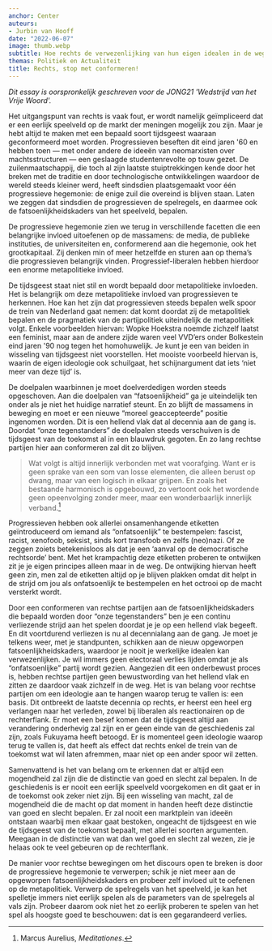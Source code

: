 ```yaml
---
anchor: Center
auteurs:
- Jurbin van Hooff
date: "2022-06-07"
image: thumb.webp
subtitle: Hoe rechts de verwezenlijking van hun eigen idealen in de weg zit
themas: Politiek en Actualiteit
title: Rechts, stop met conformeren!
---
```



_Dit essay is oorspronkelijk geschreven voor de JONG21 'Wedstrijd van het Vrije Woord'._

Het uitgangspunt van rechts is vaak fout, er wordt namelijk geïmpliceerd dat er een eerlijk speelveld op de markt der meningen mogelijk zou zijn. Maar je hebt altijd te maken met een bepaald soort tijdsgeest waaraan geconformeerd moet worden. Progressieven beseften dit eind jaren '60 en hebben toen — met onder andere de ideeën van neomarxisten over machtsstructuren — een geslaagde studentenrevolte op touw gezet. De zuilenmaatschappij, die toch al zijn laatste stuiptrekkingen kende door het breken met de traditie en door technologische ontwikkelingen waardoor de wereld steeds kleiner werd, heeft sindsdien plaatsgemaakt voor één progressieve hegemonie: de enige zuil die overeind is blijven staan. Laten we zeggen dat sindsdien de progressieven de spelregels, en daarmee ook de fatsoenlijkheidskaders van het speelveld, bepalen.

De progressieve hegemonie zien we terug in verschillende facetten die een belangrijke invloed uitoefenen op de massamens: de media, de publieke instituties, de universiteiten en, conformerend aan die hegemonie, ook het grootkapitaal. Zij denken min of meer hetzelfde en sturen aan op thema’s die progressieven belangrijk vinden. Progressief-liberalen hebben hierdoor een enorme metapolitieke invloed.

De tijdsgeest staat niet stil en wordt bepaald door metapolitieke invloeden. Het is belangrijk om deze metapolitieke invloed van progressieven te herkennen. Hoe kan het zijn dat progressieven steeds bepalen welk spoor de trein van Nederland gaat nemen: dat komt doordat zij de metapolitiek bepalen en de pragmatiek van de partijpolitiek uiteindelijk de metapolitiek volgt. Enkele voorbeelden hiervan: Wopke Hoekstra noemde zichzelf laatst een feminist, maar aan de andere zijde waren veel VVD’ers onder Bolkestein eind jaren '90 nog tegen het homohuwelijk. Je kunt je een van beiden in wisseling van tijdsgeest niet voorstellen. Het mooiste voorbeeld hiervan is, waarin de eigen ideologie ook schuilgaat, het schijnargument dat iets ‘niet meer van deze tijd’ is.

De doelpalen waarbinnen je moet doelverdedigen worden steeds opgeschoven. Aan die doelpalen van “fatsoenlijkheid” ga je uiteindelijk ten onder als je niet het huidige narratief steunt. En zo blijft de massamens in beweging en moet er een nieuwe “moreel geaccepteerde” positie ingenomen worden. Dit is een hellend vlak dat al decennia aan de gang is. Doordat “onze tegenstanders” de doelpalen steeds verschuiven is de tijdsgeest van de toekomst al in een blauwdruk gegoten. En zo lang rechtse partijen hier aan conformeren zal dit zo blijven.

>Wat volgt is altijd innerlijk verbonden met wat voorafging. Want er is geen sprake van een som van losse elementen, die alleen berust op dwang, maar van een logisch in elkaar grijpen. En zoals het bestaande harmonisch is opgebouwd, zo vertoont ook het wordende geen opeenvolging zonder meer, maar een wonderbaarlijk innerlijk verband.[^1]

Progressieven hebben ook allerlei onsamenhangende etiketten geïntroduceerd om iemand als “onfatsoenlijk” te bestempelen: fascist, racist, xenofoob, seksist, sinds kort transfoob en zelfs (neo)nazi. Of ze zeggen zoiets betekenisloos als dat je een ‘aanval op de democratische rechtsorde’ bent. Met het krampachtig deze etiketten proberen te ontwijken zit je je eigen principes alleen maar in de weg. De ontwijking hiervan heeft geen zin, men zal de etiketten altijd op je blijven plakken omdat dit helpt in de strijd om jou als onfatsoenlijk te bestempelen en het octrooi op de macht versterkt wordt.

Door een conformeren van rechtse partijen aan de fatsoenlijkheidskaders die bepaald worden door “onze tegenstanders” ben je een continu verliezende strijd aan het spelen doordat je je op een hellend vlak begeeft. En dit voortdurend verliezen is nu al decennialang aan de gang. Je moet je telkens weer, met je standpunten, schikken aan de nieuw opgeworpen fatsoenlijkheidskaders, waardoor je nooit je werkelijke idealen kan verwezenlijken. Je wil immers geen electoraal verlies lijden omdat je als “onfatsoenlijke” partij wordt gezien. Aangezien dit een onderbewust proces is, hebben rechtse partijen geen bewustwording van het hellend vlak en zitten ze daardoor vaak zichzelf in de weg.
Het is van belang voor rechtse partijen om een ideologie aan te hangen waarop terug te vallen is: een basis. Dit ontbreekt de laatste decennia op rechts, er heerst een heel erg verlangen naar het verleden, zowel bij liberalen als reactionairen op de rechterflank. Er moet een besef komen dat de tijdsgeest altijd aan verandering onderhevig zal zijn en er geen einde van de geschiedenis zal zijn, zoals Fukuyama heeft betoogd. Er is momenteel geen ideologie waarop terug te vallen is, dat heeft als effect dat rechts enkel de trein van de toekomst wat wil laten afremmen, maar niet op een ander spoor wil zetten.

Samenvattend is het van belang om te erkennen dat er altijd een mogendheid zal zijn die de distinctie van goed en slecht zal bepalen. In de geschiedenis is er nooit een eerlijk speelveld voorgekomen en dit gaat er in de toekomst ook zeker niet zijn. Bij een wisseling van macht, zal de mogendheid die de macht op dat moment in handen heeft deze distinctie van goed en slecht bepalen. Er zal nooit een marktplein van ideeën ontstaan waarbij men elkaar gaat bestoken, ongeacht de tijdsgeest en wie de tijdsgeest van de toekomst bepaalt, met allerlei soorten argumenten. Meegaan in de distinctie van wat dan wel goed en slecht zal wezen, zie je helaas ook te veel gebeuren op de rechterflank.

De manier voor rechtse bewegingen om het discours open te breken is door de progressieve hegemonie te verwerpen; schik je niet meer aan de opgeworpen fatsoenlijkheidskaders en probeer zelf invloed uit te oefenen op de metapolitiek. Verwerp de spelregels van het speelveld, je kan het spelletje immers niet eerlijk spelen als de parameters van de spelregels al vals zijn. Probeer daarom ook niet het zo eerlijk proberen te spelen van het spel als hoogste goed te beschouwen: dat is een gegarandeerd verlies.

[^1]: Marcus Aurelius, *Meditationes*.
